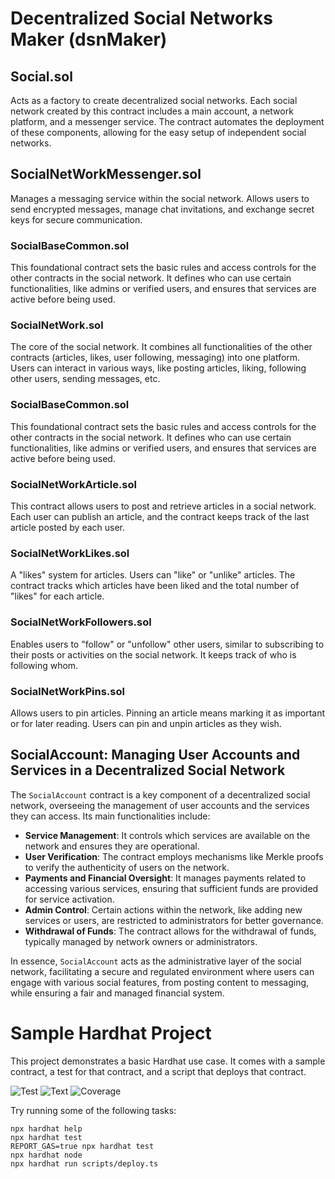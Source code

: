 # Decentralized Social Networks Maker (dsnMaker)

## Social.sol

Acts as a factory to create decentralized social networks. Each social network created by this contract includes a main account, a network platform, and a messenger service. The contract automates the deployment of these components, allowing for the easy setup of independent social networks.

## SocialNetWorkMessenger.sol

Manages a messaging service within the social network. Allows users to send encrypted messages, manage chat invitations, and exchange secret keys for secure communication.

### SocialBaseCommon.sol

This foundational contract sets the basic rules and access controls for the other contracts in the social network. It defines who can use certain functionalities, like admins or verified users, and ensures that services are active before being used.

### SocialNetWork.sol

The core of the social network. It combines all functionalities of the other contracts (articles, likes, user following, messaging) into one platform. Users can interact in various ways, like posting articles, liking, following other users, sending messages, etc.

### SocialBaseCommon.sol

This foundational contract sets the basic rules and access controls for the other contracts in the social network. It defines who can use certain functionalities, like admins or verified users, and ensures that services are active before being used.

### SocialNetWorkArticle.sol

This contract allows users to post and retrieve articles in a social network. Each user can publish an article, and the contract keeps track of the last article posted by each user.

### SocialNetWorkLikes.sol

A "likes" system for articles. Users can "like" or "unlike" articles. The contract tracks which articles have been liked and the total number of "likes" for each article.

### SocialNetWorkFollowers.sol

Enables users to "follow" or "unfollow" other users, similar to subscribing to their posts or activities on the social network. It keeps track of who is following whom.

### SocialNetWorkPins.sol

Allows users to pin articles. Pinning an article means marking it as important or for later reading. Users can pin and unpin articles as they wish.

## SocialAccount: Managing User Accounts and Services in a Decentralized Social Network

The `SocialAccount` contract is a key component of a decentralized social network, overseeing the management of user accounts and the services they can access. Its main functionalities include:

- **Service Management**: It controls which services are available on the network and ensures they are operational.
- **User Verification**: The contract employs mechanisms like Merkle proofs to verify the authenticity of users on the network.
- **Payments and Financial Oversight**: It manages payments related to accessing various services, ensuring that sufficient funds are provided for service activation.
- **Admin Control**: Certain actions within the network, like adding new services or users, are restricted to administrators for better governance.
- **Withdrawal of Funds**: The contract allows for the withdrawal of funds, typically managed by network owners or administrators.

In essence, `SocialAccount` acts as the administrative layer of the social network, facilitating a secure and regulated environment where users can engage with various social features, from posting content to messaging, while ensuring a fair and managed financial system.

# Sample Hardhat Project

This project demonstrates a basic Hardhat use case. It comes with a sample contract, a test for that contract, and a script that deploys that contract.

![Test](https://github.com/wi2/social/blob/master/test-1.png?raw=true)
![Text](https://github.com/wi2/social/blob/master/test-1.png?raw=true)
![Coverage](https://github.com/wi2/social/blob/master/coverage.png?raw=true)

Try running some of the following tasks:

```shell
npx hardhat help
npx hardhat test
REPORT_GAS=true npx hardhat test
npx hardhat node
npx hardhat run scripts/deploy.ts
```
